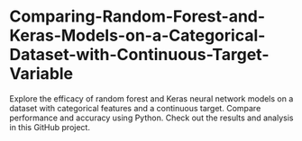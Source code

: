 # Comparing-Random-Forest-and-Keras-Models-on-a-Categorical-Dataset-with-Continuous-Target-Variable
Explore the efficacy of random forest and Keras neural network models on a dataset with categorical features and a continuous target. Compare performance and accuracy using Python. Check out the results and analysis in this GitHub project.
